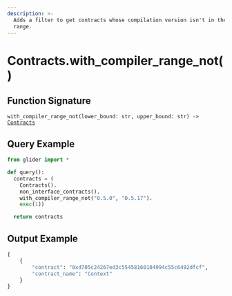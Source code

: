```yaml
---
description: >-
  Adds a filter to get contracts whose compilation version isn't in the given
  range.
---
```


# Contracts.with\_compiler\_range\_not()

## Function Signature

`with_compiler_range_not(lower_bound: str, upper_bound: str) ->` [`Contracts`](./)

## Query Example

```python
from glider import *

def query():
  contracts = (
    Contracts().
    non_interface_contracts().
    with_compiler_range_not("0.5.0", "0.5.17").
    exec(1))

  return contracts
```

## Output Example

```python
{
    {
        "contract": "0xd705c24267ed3c55458160104994c55c6492dfcf",
        "contract_name": "Context"
    }
}
```
